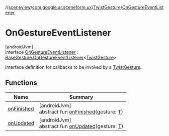 //[sceneview](../../../../index.md)/[com.google.ar.sceneform.ux](../../index.md)/[TwistGesture](../index.md)/[OnGestureEventListener](index.md)

# OnGestureEventListener

[androidJvm]\
interface [OnGestureEventListener](index.md) : [BaseGesture.OnGestureEventListener](../../-base-gesture/-on-gesture-event-listener/index.md)&lt;[TwistGesture](../index.md)&gt; 

Interface definition for callbacks to be invoked by a [TwistGesture](../index.md).

## Functions

| Name | Summary |
|---|---|
| [onFinished](../../-base-gesture/-on-gesture-event-listener/on-finished.md) | [androidJvm]<br>abstract fun [onFinished](../../-base-gesture/-on-gesture-event-listener/on-finished.md)(gesture: [T](../../../com.google.ar.sceneform.collision/-collision-system/raycast-all.md)) |
| [onUpdated](../../-base-gesture/-on-gesture-event-listener/on-updated.md) | [androidJvm]<br>abstract fun [onUpdated](../../-base-gesture/-on-gesture-event-listener/on-updated.md)(gesture: [T](../../../com.google.ar.sceneform.collision/-collision-system/raycast-all.md)) |
